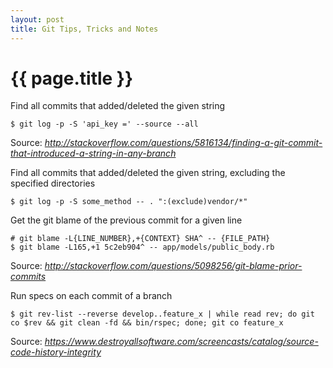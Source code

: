 ```yaml
---
layout: post
title: Git Tips, Tricks and Notes
---
```


# {{ page.title }}

Find all commits that added/deleted the given string

    $ git log -p -S 'api_key =' --source --all

Source: _<http://stackoverflow.com/questions/5816134/finding-a-git-commit-that-introduced-a-string-in-any-branch>_

Find all commits that added/deleted the given string, excluding the specified directories

    $ git log -p -S some_method -- . ":(exclude)vendor/*"

Get the git blame of the previous commit for a given line

    # git blame -L{LINE_NUMBER},+{CONTEXT} SHA^ -- {FILE_PATH}
    $ git blame -L165,+1 5c2eb904^ -- app/models/public_body.rb

Source: _<http://stackoverflow.com/questions/5098256/git-blame-prior-commits>_

Run specs on each commit of a branch

    $ git rev-list --reverse develop..feature_x | while read rev; do git co $rev && git clean -fd && bin/rspec; done; git co feature_x 

Source: _<https://www.destroyallsoftware.com/screencasts/catalog/source-code-history-integrity>_
